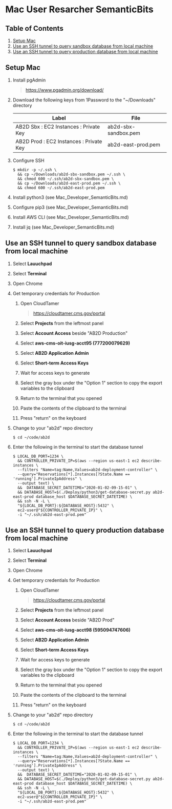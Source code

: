 # Mac User Resarcher SemanticBits

## Table of Contents

1. [Setup Mac](#setup-mac)
1. [Use an SSH tunnel to query sandbox database from local machine](#use-an-ssh-tunnel-to-query-sandbox-database-from-local-machine)
1. [Use an SSH tunnel to query production database from local machine](#use-an-ssh-tunnel-to-query-production-database-from-local-machine)

## Setup Mac

1. Install pgAdmin

   > https://www.pgadmin.org/download/

1. Download the following keys from 1Password to the "~/Downloads" directory

   Label                                  |File
   ---------------------------------------|--------------------
   AB2D Sbx : EC2 Instances : Private Key |ab2d-sbx-sandbox.pem
   AB2D Prod : EC2 Instances : Private Key|ab2d-east-prod.pem

1. Configure SSH

   ```ShellSession
   $ mkdir -p ~/.ssh \
     && cp ~/Downloads/ab2d-sbx-sandbox.pem ~/.ssh \
     && chmod 600 ~/.ssh/ab2d-sbx-sandbox.pem \
     && cp ~/Downloads/ab2d-east-prod.pem ~/.ssh \
     && chmod 600 ~/.ssh/ab2d-east-prod.pem
   ```

1. Install python3 (see Mac_Developer_SemanticBits.md)

1. Configure pip3 (see Mac_Developer_SemanticBits.md)

1. Install AWS CLI (see Mac_Developer_SemanticBits.md)

1. Install jq (see Mac_Developer_SemanticBits.md)

## Use an SSH tunnel to query sandbox database from local machine

1. Select **Lauuchpad**

1. Select **Terminal**

1. Open Chrome

1. Get temporary credentials for Production

   1. Open CloudTamer

      > https://cloudtamer.cms.gov/portal

   1. Select **Projects** from the leftmost panel

   1. Select **Account Access** beside "AB2D Production"

   1. Select **aws-cms-oit-iusg-acct95 (777200079629)**

   1. Select **AB2D Application Admin**

   1. Select **Short-term Access Keys**

   1. Wait for access keys to generate

   1. Select the gray box under the "Option 1" section to copy the export variables to the clipboard

   1. Return to the terminal that you opened

   1. Paste the contents of the clipboard to the terminal

   1. Press "return" on the keyboard

1. Change to your "ab2d" repo directory

   ```ShellSession
   $ cd ~/code/ab2d
   ```
   
1. Enter the following in the terminal to start the database tunnel

   ```ShellSession
   $ LOCAL_DB_PORT=1234 \
     && CONTROLLER_PRIVATE_IP=$(aws --region us-east-1 ec2 describe-instances \
     --filters "Name=tag:Name,Values=ab2d-deployment-controller" \
     --query="Reservations[*].Instances[?State.Name == 'running'].PrivateIpAddress" \
     --output text) \
     &&  DATABASE_SECRET_DATETIME="2020-01-02-09-15-01" \
     && DATABASE_HOST=$(./Deploy/python3/get-database-secret.py ab2d-east-prod database_host $DATABASE_SECRET_DATETIME) \
     && ssh -N -L \
     "${LOCAL_DB_PORT}:${DATABASE_HOST}:5432" \
     ec2-user@"${CONTROLLER_PRIVATE_IP}" \
     -i "~/.ssh/ab2d-east-prod.pem"
   ```

## Use an SSH tunnel to query production database from local machine

1. Select **Lauuchpad**

1. Select **Terminal**

1. Open Chrome

1. Get temporary credentials for Production

   1. Open CloudTamer

      > https://cloudtamer.cms.gov/portal

   1. Select **Projects** from the leftmost panel

   1. Select **Account Access** beside "AB2D Prod"

   1. Select **aws-cms-oit-iusg-acct98 (595094747606)**

   1. Select **AB2D Application Admin**

   1. Select **Short-term Access Keys**

   1. Wait for access keys to generate

   1. Select the gray box under the "Option 1" section to copy the export variables to the clipboard

   1. Return to the terminal that you opened

   1. Paste the contents of the clipboard to the terminal

   1. Press "return" on the keyboard

1. Change to your "ab2d" repo directory

   ```ShellSession
   $ cd ~/code/ab2d
   ```
   
1. Enter the following in the terminal to start the database tunnel

   ```ShellSession
   $ LOCAL_DB_PORT=1234 \
     && CONTROLLER_PRIVATE_IP=$(aws --region us-east-1 ec2 describe-instances \
     --filters "Name=tag:Name,Values=ab2d-deployment-controller" \
     --query="Reservations[*].Instances[?State.Name == 'running'].PrivateIpAddress" \
     --output text) \
     &&  DATABASE_SECRET_DATETIME="2020-01-02-09-15-01" \
     && DATABASE_HOST=$(./Deploy/python3/get-database-secret.py ab2d-east-prod database_host $DATABASE_SECRET_DATETIME) \
     && ssh -N -L \
     "${LOCAL_DB_PORT}:${DATABASE_HOST}:5432" \
     ec2-user@"${CONTROLLER_PRIVATE_IP}" \
     -i "~/.ssh/ab2d-east-prod.pem"
   ```

